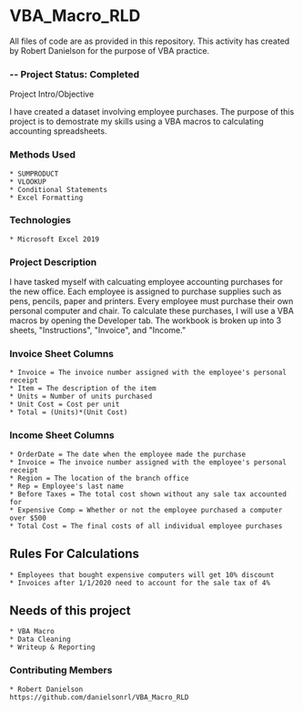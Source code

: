 # VBA_Macro_RLD

All files of code are as provided in this repository. This activity has created by Robert Danielson for the purpose of VBA practice.

### -- Project Status: Completed
Project Intro/Objective

I have created a dataset involving employee purchases.  The purpose of this project is to demostrate my skills using a VBA macros to calculating accounting spreadsheets.    

### Methods Used

    * SUMPRODUCT
    * VLOOKUP
    * Conditional Statements
    * Excel Formatting

### Technologies

    * Microsoft Excel 2019

### Project Description

I have tasked myself with calcuating employee accounting purchases for the new office.  Each employee is assigned to purchase supplies such as pens, pencils, paper and printers.  Every employee must purchase their own personal computer and chair.  To calculate these purchases, I will use a VBA macros by opening the Developer tab.  The workbook is broken up into 3 sheets, "Instructions", "Invoice", and "Income."


### Invoice Sheet Columns

    * Invoice = The invoice number assigned with the employee's personal receipt
    * Item = The description of the item
    * Units = Number of units purchased
    * Unit Cost = Cost per unit
    * Total = (Units)*(Unit Cost)

### Income Sheet Columns

    * OrderDate = The date when the employee made the purchase
    * Invoice = The invoice number assigned with the employee's personal receipt
    * Region = The location of the branch office
    * Rep = Employee's last name
    * Before Taxes = The total cost shown without any sale tax accounted for
    * Expensive Comp = Whether or not the employee purchased a computer over $500
    * Total Cost = The final costs of all individual employee purchases
    
## Rules For Calculations

    * Employees that bought expensive computers will get 10% discount
    * Invoices after 1/1/2020 need to account for the sale tax of 4%

## Needs of this project

    * VBA Macro
    * Data Cleaning
    * Writeup & Reporting

### Contributing Members

    * Robert Danielson 
    https://github.com/danielsonrl/VBA_Macro_RLD
    


